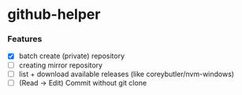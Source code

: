 github-helper
=============
### Features
- [x] batch create (private) repository
- [ ] creating mirror repository
- [ ] list + download available releases (like coreybutler/nvm-windows)
- [ ] (Read -> Edit) Commit without git clone
